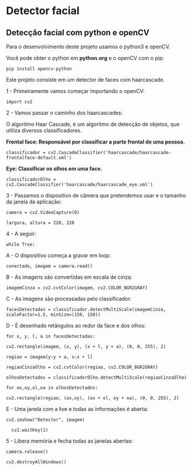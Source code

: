 # Detector facial
## Detecção facial com python e openCV

Para o desenvolvimento deste projeto usamos o python3 e openCV.

Você pode obter o python em **python.org** e o openCV com o pip:

`
pip install opencv-python
`

Este projeto consiste em um detector de faces com haarcascade.

1 - Primeiramente vamos começar importando o openCV:

`
import cv2
`

2 - Vamos passar o caminho dos haarcascades: 

O algoritmo Haar Cascade, é um algoritmo de detecção de objetos, que utiliza diversos classificadores.

**Frontal face: Responsável por classificar a parte frontal de uma pessoa.**

`
classificador = cv2.CascadeClassifier('haarcascade/haarcascade-frontalface-default.xml')
`

**Eye: Classificar os olhos em uma face.**

`
classificadorOlho = cv2.CascadeClassifier('haarcascade/haarcascade_eye.xml')
`

3 - Passamos o dispositivo de câmera que pretendemos usar e o tamanho da janela da aplicação:

`
camera = cv2.VideoCapture(0)
`

`
largura, altura = 220, 220
`

4 - A seguir:

`
  while True:
`

  A - O dispositivo começa a gravar em loop:
  
  `
      conectado, imagem = camera.read()
  `
  
  B - As imagens são convertidas em escala de cinza:
  
  `
      imagemCinza = cv2.cvtColor(imagem, cv2.COLOR_BGR2GRAY)
  `
  
  C - As imagens são processadas pelo classificador:
  
  `
      facesDetectadas = classificador.detectMultiScale(imagemCinza, scaleFactor=1.5, minSize=(150, 150))
  `
 
  D - É desenhado retângulos ao redor da face e dos olhos:
  
  `
      for x, y, l, a in facesDetectadas:
  `
  
  `
        cv2.rectangle(imagem, (x, y), (x + l, y + a), (0, 0, 255), 2)
  `
  
  `
        regiao = imagem[y:y + a, x:x + l]
  `
  
  `
        regiaoCinzaOlho = cv2.cvtColor(regiao, cv2.COLOR_BGR2GRAY)
  `
  
  `
        olhosDetectados = classificadorOlho.detectMultiScale(regiaoCinzaOlho)
  `

  `
        for ox,oy,ol,oa in olhosDetectados:
  `
  
  `
            cv2.rectangle(regiao, (ox,oy), (ox + ol, oy + oa), (0, 0, 255), 2)
  `
  
  E - Uma janela com a live e todas as informações é aberta:
 
  `
    cv2.imshow("Detector", imagem)
  `
  
  `  
    cv2.waitKey(1)
  `
  
5 - Libera memória e fecha todas as janelas abertas:
 
`
camera.release()
`

`
cv2.destroyAllWindows()
`
